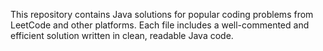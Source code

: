This repository contains Java solutions for popular coding problems from LeetCode and other platforms.
Each file includes a well-commented and efficient solution written in clean, readable Java code.
